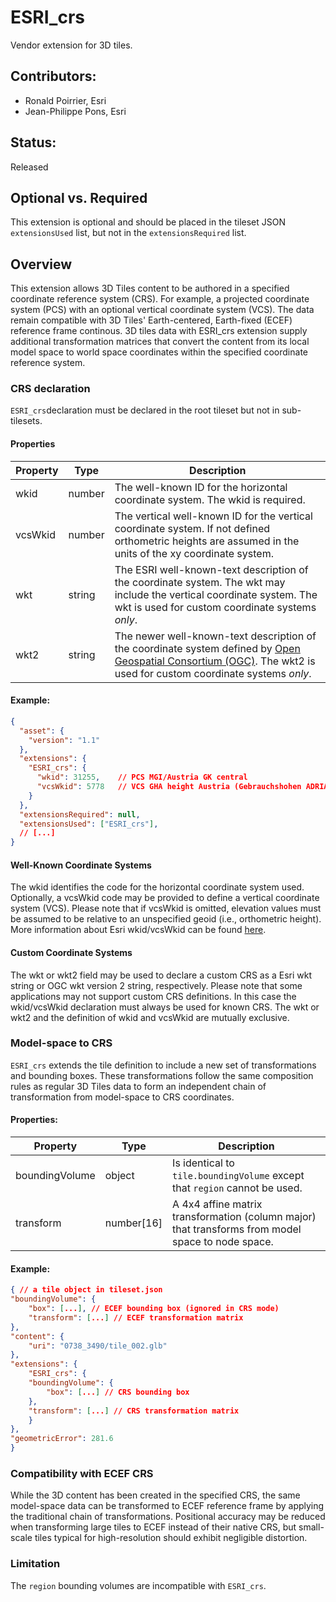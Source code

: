  # ESRI_crs
Vendor extension for 3D tiles.

 ## Contributors:
 - Ronald Poirrier, Esri
 - Jean-Philippe Pons, Esri

 ## Status:
  Released

## Optional vs. Required
This extension is optional and should be placed in the tileset JSON `extensionsUsed` list, but not in the `extensionsRequired` list.

## Overview
This extension allows 3D Tiles content to be authored in a specified coordinate reference system (CRS). For example, a projected coordinate system (PCS) with an optional vertical coordinate system (VCS). The data remain compatible with 3D Tiles' Earth-centered, Earth-fixed (ECEF) reference frame continous. 3D tiles data with ESRI_crs extension supply additional transformation matrices that convert the content from its local model space to world space coordinates within the specified coordinate reference system.

### CRS declaration
`ESRI_crs`declaration must be declared in the root tileset but not in sub-tilesets.

#### Properties

| Property | Type | Description |
| --- | --- | --- |       
|wkid|number|The well-known ID for the horizontal coordinate system. The wkid is required. |
|vcsWkid|number| The vertical well-known ID for the vertical coordinate system. If not defined orthometric heights are assumed in the units of the xy coordinate system.|
|wkt|string|The ESRI well-known-text description of the coordinate system. The wkt may include the vertical coordinate system. The wkt is used for custom coordinate systems *only*.|
|wkt2	|string|The newer well-known-text description of the coordinate system defined by [Open Geospatial Consortium (OGC)](https://docs.ogc.org/as/18-005r4/18-005r4.html). The wkt2 is used for custom coordinate systems *only*.|

#### Example:
``` json
{
  "asset": {
    "version": "1.1"
  },
  "extensions": {
    "ESRI_crs": {
      "wkid": 31255,    // PCS MGI/Austria GK central
      "vcsWkid": 5778   // VCS GHA height Austria (Gebrauchshohen ADRIA)
    }
  },
  "extensionsRequired": null,
  "extensionsUsed": ["ESRI_crs"],
  // [...]
}
```

#### Well-Known Coordinate Systems
The wkid identifies the code for the horizontal coordinate system used. Optionally, a vcsWkid code may be provided to define a vertical coordinate system (VCS). Please note that if vcsWkid is omitted, elevation values must be assumed to be relative to an unspecified geoid (i.e., orthometric height). More information about Esri wkid/vcsWkid can be found [here](https://www.esri.com/arcgis-blog/products/arcgis-pro/mapping/coordinate-systems-difference#WKID).

#### Custom Coordinate Systems
The wkt or wkt2 field may be used to declare a custom CRS as a Esri wkt string or OGC wkt version 2 string, respectively. Please note that some applications may not support custom CRS definitions. In this case the wkid/vcsWkid declaration must always be used for known CRS. The wkt or wkt2 and the definition of wkid and vcsWkid are mutually exclusive.

### Model-space to CRS
`ESRI_crs` extends the tile definition to include a new set of transformations and bounding boxes. These transformations follow the same composition rules as regular 3D Tiles data to form an independent chain of transformation from model-space to CRS coordinates.

#### Properties:
| Property | Type | Description |
| --- | --- | --- |       
|boundingVolume| object| Is identical to `tile.boundingVolume` except that `region` cannot be used. |
|transform|number[16]|A 4x4 affine matrix transformation (column major) that transforms from model space to node space.|

#### Example:
```json
{ // a tile object in tileset.json
"boundingVolume": {
    "box": [...], // ECEF bounding box (ignored in CRS mode)
    "transform": [...] // ECEF transformation matrix
},
"content": {
    "uri": "0738_3490/tile_002.glb"
},
"extensions": {
    "ESRI_crs": {
    "boundingVolume": {
        "box": [...] // CRS bounding box
    },
    "transform": [...] // CRS transformation matrix
    }
},
"geometricError": 281.6
}
```

### Compatibility with ECEF CRS
While the 3D content has been created in the specified CRS, the same model-space data can be transformed to ECEF reference frame by applying the traditional chain of transformations. Positional accuracy may be reduced when transforming large tiles to ECEF instead of their native CRS, but small-scale tiles typical for high-resolution should exhibit negligible distortion.

### Limitation
The `region` bounding volumes are incompatible with `ESRI_crs`.






